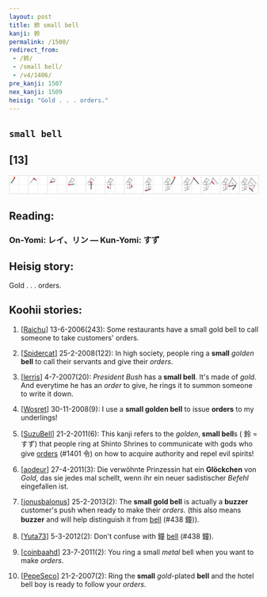 ```yaml
---
layout: post
title: 鈴 small bell
kanji: 鈴
permalink: /1508/
redirect_from:
 - /鈴/
 - /small bell/
 - /v4/1406/
pre_kanji: 1507
nex_kanji: 1509
heisig: "Gold . . . orders."
---
```


## `small bell`

## [13]

<div class="stroke"><img src="../images/E988B4.png" /></div>

## Reading:

### On-Yomi: レイ、リン &mdash; Kun-Yomi: すず

## Heisig story:

Gold . . . orders.

## Koohii stories:

1) [<a href="http://kanji.koohii.com/profile/Raichu">Raichu</a>] 13-6-2006(243): Some restaurants have a small gold bell to call someone to take customers&#039; orders.

2) [<a href="http://kanji.koohii.com/profile/Spidercat">Spidercat</a>] 25-2-2008(122): In high society, people ring a <strong>small</strong> <em>golden</em> <strong>bell</strong> to call their servants and give their <em>orders</em>.

3) [<a href="http://kanji.koohii.com/profile/lerris">lerris</a>] 4-7-2007(20): <em>President Bush</em> has a<strong> small bell</strong>. It&#039;s made of <em>gold</em>. And everytime he has an <em>order</em> to give, he rings it to summon someone to write it down.

4) [<a href="http://kanji.koohii.com/profile/Wosret">Wosret</a>] 30-11-2008(9): I use a <strong>small golden bell</strong> to issue <strong>orders</strong> to my underlings!

5) [<a href="http://kanji.koohii.com/profile/SuzuBell">SuzuBell</a>] 21-2-2011(6): This kanji refers to the <em>golden</em>,<strong> small bell</strong>s ( 鈴 =すず) that people ring at Shinto Shrines to communicate with gods who give <a href="../v4/1401">orders</a> (#1401 令) on how to acquire authority and repel evil spirits!

6) [<a href="http://kanji.koohii.com/profile/aodeur">aodeur</a>] 27-4-2011(3): Die verwöhnte Prinzessin hat ein <strong>Glöckchen</strong> von <em>Gold</em>, das sie jedes mal schellt, wenn ihr ein neuer sadistischer <em>Befehl</em> eingefallen ist.

7) [<a href="http://kanji.koohii.com/profile/jonusbalonus">jonusbalonus</a>] 25-2-2013(2): The <strong>small gold bell</strong> is actually a <strong>buzzer</strong> customer&#039;s push when ready to make their <em>orders</em>. (this also means <strong>buzzer</strong> and will help distinguish it from <a href="../v4/438">bell</a> (#438 鐘)).

8) [<a href="http://kanji.koohii.com/profile/Yuta73">Yuta73</a>] 5-3-2012(2): Don&#039;t confuse with 鐘 <a href="../v4/438">bell</a> (#438 鐘).

9) [<a href="http://kanji.koohii.com/profile/coinbaahd">coinbaahd</a>] 23-7-2011(2): You ring a small <em>metal</em> bell when you want to make <em>orders</em>.

10) [<a href="http://kanji.koohii.com/profile/PepeSeco">PepeSeco</a>] 21-2-2007(2): Ring the <strong>small</strong> <em>gold</em>-plated <strong>bell</strong> and the hotel bell boy is ready to follow your <em>orders</em>.
